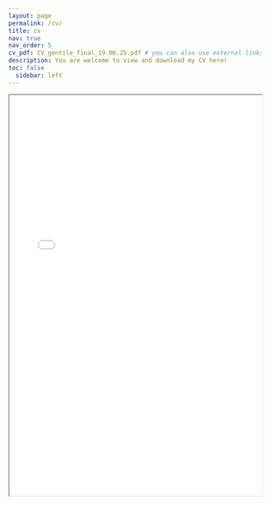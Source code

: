 ```yaml
---
layout: page
permalink: /cv/
title: cv
nav: true
nav_order: 5
cv_pdf: CV_gentile_final_19.06.25.pdf # you can also use external links here
description: You are welcome to view and download my CV here!
toc: false
  sidebar: left
---
```


<iframe src="/assets/pdf/CV_gentile_final_19.06.25.pdf" width="100%" height="800px">
    This browser does not support PDFs. Please download the PDF to view it: 
    <a href="/assets/pdf/CV_gentile_final_19.06.25.pdf">Download PDF</a>.
</iframe>
